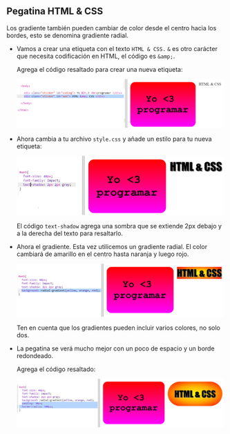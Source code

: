 ## Pegatina HTML & CSS

Los gradiente también pueden cambiar de color desde el centro hacia los bordes, esto se denomina gradiente radial.

+ Vamos a crear una etiqueta con el texto `HTML & CSS.` `&` es otro carácter que necesita codificación en HTML, el código es `&amp;`.
    
    Agrega el código resaltado para crear una nueva etiqueta:
    
    ![captura de pantalla](images/stickers-web-html.png)

+ Ahora cambia a tu archivo `style.css` y añade un estilo para tu nueva etiqueta:
    
    ![captura de pantalla](images/stickers-web-font.png)
    
    El código `text-shadow` agrega una sombra que se extiende 2px debajo y a la derecha del texto para resaltarlo.

+ Ahora el gradiente. Esta vez utilicemos un gradiente radial. El color cambiará de amarillo en el centro hasta naranja y luego rojo.
    
    ![captura de pantalla](images/stickers-web-gradient.png)
    
    Ten en cuenta que los gradientes pueden incluir varios colores, no solo dos.

+ La pegatina se verá mucho mejor con un poco de espacio y un borde redondeado.
    
    Agrega el código resaltado:
    
    ![captura de pantalla](images/stickers-web-padding.png)